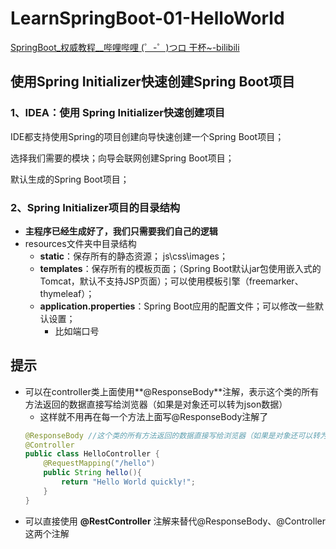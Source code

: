 #  LearnSpringBoot-01-HelloWorld

[SpringBoot_权威教程__哔哩哔哩 (゜-゜)つロ 干杯~-bilibili](https://www.bilibili.com/video/BV1Et411Y7tQ?p=4)

## 使用Spring Initializer快速创建Spring Boot项目

### 1、IDEA：使用 Spring Initializer快速创建项目
IDE都支持使用Spring的项目创建向导快速创建一个Spring Boot项目；

选择我们需要的模块；向导会联网创建Spring Boot项目；

默认生成的Spring Boot项目；

### 2、Spring Initializer项目的目录结构
- **主程序已经生成好了，我们只需要我们自己的逻辑**
- resources文件夹中目录结构
    - **static**：保存所有的静态资源； js\css\images；
    - **templates**：保存所有的模板页面；（Spring Boot默认jar包使用嵌入式的Tomcat，默认不支持JSP页面）；可以使用模板引擎（freemarker、thymeleaf）；
    - **application.properties**：Spring Boot应用的配置文件；可以修改一些默认设置；
        - 比如端口号

## 提示
- 可以在controller类上面使用**@ResponseBody**注解，表示这个类的所有方法返回的数据直接写给浏览器（如果是对象还可以转为json数据）
    - 这样就不用再在每一个方法上面写@ResponseBody注解了
    ```java
    @ResponseBody //这个类的所有方法返回的数据直接写给浏览器（如果是对象还可以转为json数据）
    @Controller
    public class HelloController {
        @RequestMapping("/hello")
        public String hello(){
            return "Hello World quickly!";
        }
    }
    ```
- 可以直接使用 **@RestController** 注解来替代@ResponseBody、@Controller这两个注解